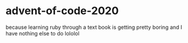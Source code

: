 # advent-of-code-2020
because learning ruby through a text book is getting pretty boring and I have nothing else to do lololol
